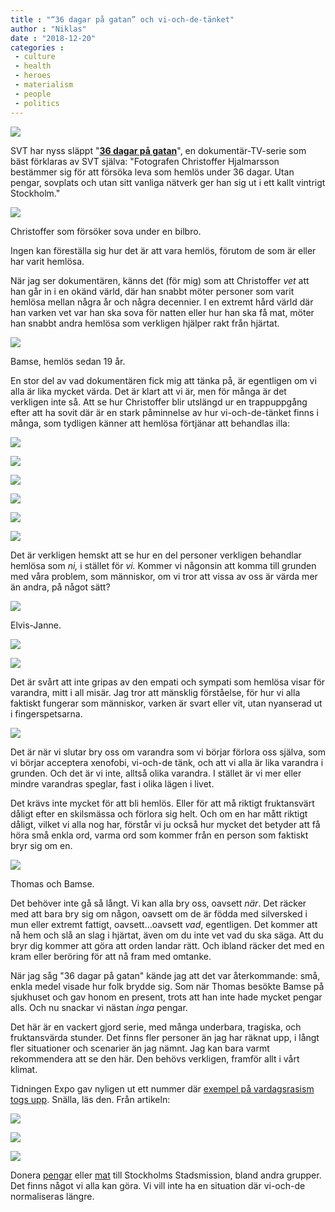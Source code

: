 ```yaml
---
title : "“36 dagar på gatan” och vi-och-de-tänket"
author : "Niklas"
date : "2018-12-20"
categories : 
 - culture
 - health
 - heroes
 - materialism
 - people
 - politics
---
```


![](https://niklasblog.com/wp-content/svt-36dagarpagatan-2018-e00-0825.jpg__1350x792_q85_crop_subject_location-27142029_subsampling-2_upscale.jpg)

SVT har nyss släppt "[**36 dagar på gatan**](https://www.svtplay.se/36-dagar-pa-gatan)", en dokumentär-TV-serie som bäst förklaras av SVT själva: "Fotografen Christoffer Hjalmarsson bestämmer sig för att försöka leva som hemlös under 36 dagar. Utan pengar, sovplats och utan sitt vanliga nätverk ger han sig ut i ett kallt vintrigt Stockholm."

![](https://niklasblog.com/wp-content/Screenshot-2018-12-20-at-09.23.55.jpg)

Christoffer som försöker sova under en bilbro.

Ingen kan föreställa sig hur det är att vara hemlös, förutom de som är eller har varit hemlösa.

När jag ser dokumentären, känns det (för mig) som att Christoffer _vet_ att han går in i en okänd värld, där han snabbt möter personer som varit hemlösa mellan några år och några decennier. I en extremt hård värld där han varken vet var han ska sova för natten eller hur han ska få mat, möter han snabbt andra hemlösa som verkligen hjälper rakt från hjärtat.

![](https://niklasblog.com/wp-content/Screenshot-2018-12-20-at-09.23.35.jpg)

Bamse, hemlös sedan 19 år.

En stor del av vad dokumentären fick mig att tänka på, är egentligen om vi alla är lika mycket värda. Det är klart att vi är, men för många är det verkligen inte så. Att se hur Christoffer blir utslängd ur en trappuppgång efter att ha sovit där är en stark påminnelse av hur vi-och-de-tänket finns i många, som tydligen känner att hemlösa förtjänar att behandlas illa:

![](https://niklasblog.com/wp-content/Screenshot-2018-12-20-at-14.39.11.jpg)

![](https://niklasblog.com/wp-content/Screenshot-2018-12-20-at-14.39.15.jpg)

![](https://niklasblog.com/wp-content/Screenshot-2018-12-20-at-14.39.19.jpg)

![](https://niklasblog.com/wp-content/Screenshot-2018-12-20-at-14.39.23.jpg)

![](https://niklasblog.com/wp-content/Screenshot-2018-12-20-at-14.39.30.jpg)

![](https://niklasblog.com/wp-content/Screenshot-2018-12-20-at-14.39.35.jpg)

Det är verkligen hemskt att se hur en del personer verkligen behandlar hemlösa som _ni,_ i stället för _vi._ Kommer vi någonsin att komma till grunden med våra problem, som människor, om vi tror att vissa av oss är värda mer än andra, på något sätt?

![](https://niklasblog.com/wp-content/Screenshot-2018-12-20-at-14.45.08.jpg)

Elvis-Janne.

![](https://niklasblog.com/wp-content/Screenshot-2018-12-20-at-14.45.46.jpg)

![](https://niklasblog.com/wp-content/Screenshot-2018-12-20-at-14.46.35.jpg)

Det är svårt att inte gripas av den empati och sympati som hemlösa visar för varandra, mitt i all misär. Jag tror att mänsklig förståelse, för hur vi alla faktiskt fungerar som människor, varken är svart eller vit, utan nyanserad ut i fingerspetsarna.

![](https://niklasblog.com/wp-content/Screenshot-2018-12-20-at-09.23.23.jpg)

Det är när vi slutar bry oss om varandra som vi börjar förlora oss själva, som vi börjar acceptera xenofobi, vi-och-de tänk, och att vi alla är lika varandra i grunden. Och det är vi inte, alltså olika varandra. I stället är vi mer eller mindre varandras speglar, fast i olika lägen i livet.

Det krävs inte mycket för att bli hemlös. Eller för att må riktigt fruktansvärt dåligt efter en skilsmässa och förlora sig helt. Och om en har mått riktigt dåligt, vilket vi alla nog har, förstår vi ju också hur mycket det betyder att få höra små enkla ord, varma ord som kommer från en person som faktiskt bryr sig om en.

![](https://niklasblog.com/wp-content/Screenshot-2018-12-20-at-09.23.41.jpg)

Thomas och Bamse.

Det behöver inte gå så långt. Vi kan alla bry oss, oavsett _när_. Det räcker med att bara bry sig om någon, oavsett om de är födda med silversked i mun eller extremt fattigt, oavsett...oavsett _vad_, egentligen. Det kommer att nå hem och slå an slag i hjärtat, även om du inte vet vad du ska säga. Att du bryr dig kommer att göra att orden landar rätt. Och ibland räcker det med en kram eller beröring för att nå fram med omtanke.

När jag såg "36 dagar på gatan" kände jag att det var återkommande: små, enkla medel visade hur folk brydde sig. Som när Thomas besökte Bamse på sjukhuset och gav honom en present, trots att han inte hade mycket pengar alls. Och nu snackar vi nästan _inga_ pengar.

Det här är en vackert gjord serie, med många underbara, tragiska, och fruktansvärda stunder. Det finns fler personer än jag har räknat upp, i långt fler situationer och scenarier än jag nämnt. Jag kan bara varmt rekommendera att se den här. Den behövs verkligen, framför allt i vårt klimat.

Tidningen Expo gav nyligen ut ett nummer där [exempel på vardagsrasism togs upp](https://expo.se/”jag-står-aldrig-med-ryggen-mot-någon”). Snälla, läs den. Från artikeln:

![](https://niklasblog.com/wp-content/Screenshot-2018-12-20-at-15.01.13.png)

![](https://niklasblog.com/wp-content/Screenshot-2018-12-20-at-15.01.30.png)

![](https://niklasblog.com/wp-content/Screenshot-2018-12-20-at-15.01.40.png)

Donera [pengar](https://www.stadsmissionen.se) eller [mat](https://www.stadsmissionen.se/ge-stod/skank-mat-och-livsmedel) till Stockholms Stadsmission, bland andra grupper. Det finns något vi alla kan göra. Vi vill inte ha en situation där vi-och-de normaliseras längre.
